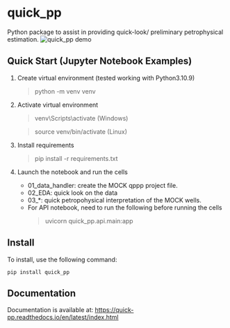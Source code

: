 # quick_pp

Python package to assist in providing quick-look/ preliminary petrophysical estimation.
![quick_pp demo](docs/static/quick_pp_demo.gif)

## Quick Start (Jupyter Notebook Examples)
1. Create virtual environment (tested working with Python3.10.9)
    > python -m venv venv
2. Activate virtual environment
    > venv\Scripts\activate (Windows)

    > source venv/bin/activate (Linux)
3. Install requirements
    > pip install -r requirements.txt

4. Launch the notebook and run the cells
    - 01_data_handler: create the MOCK qppp project file.
    - 02_EDA: quick look on the data
    - 03_*: quick petropohysical interpretation of the MOCK wells.
    - For API notebook, need to run the following before running the cells
        > uvicorn quick_pp.api.main:app

## Install
To install, use the following command:  
  
  `pip install quick_pp`

## Documentation
Documentation is available at:
<https://quick-pp.readthedocs.io/en/latest/index.html>
